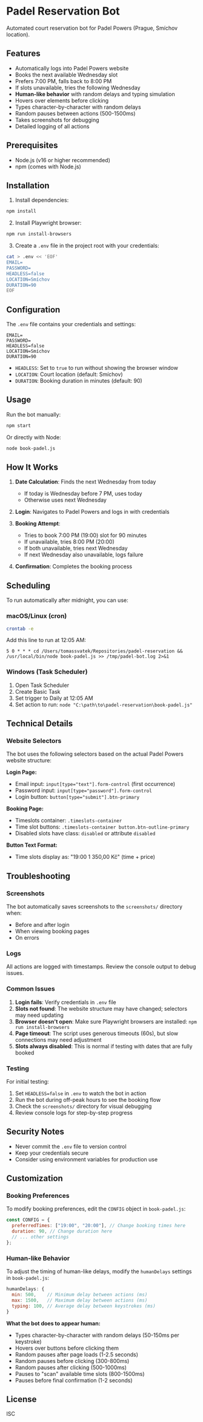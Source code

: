 # Padel Reservation Bot

Automated court reservation bot for Padel Powers (Prague, Smíchov location).

## Features

- Automatically logs into Padel Powers website
- Books the next available Wednesday slot
- Prefers 7:00 PM, falls back to 8:00 PM
- If slots unavailable, tries the following Wednesday
- **Human-like behavior** with random delays and typing simulation
- Hovers over elements before clicking
- Types character-by-character with random delays
- Random pauses between actions (500-1500ms)
- Takes screenshots for debugging
- Detailed logging of all actions

## Prerequisites

- Node.js (v16 or higher recommended)
- npm (comes with Node.js)

## Installation

1. Install dependencies:

```bash
npm install
```

2. Install Playwright browser:

```bash
npm run install-browsers
```

3. Create a `.env` file in the project root with your credentials:

```bash
cat > .env << 'EOF'
EMAIL=
PASSWORD=
HEADLESS=false
LOCATION=Smíchov
DURATION=90
EOF
```

## Configuration

The `.env` file contains your credentials and settings:

```
EMAIL=
PASSWORD=
HEADLESS=false
LOCATION=Smíchov
DURATION=90
```

- `HEADLESS`: Set to `true` to run without showing the browser window
- `LOCATION`: Court location (default: Smíchov)
- `DURATION`: Booking duration in minutes (default: 90)

## Usage

Run the bot manually:

```bash
npm start
```

Or directly with Node:

```bash
node book-padel.js
```

## How It Works

1. **Date Calculation**: Finds the next Wednesday from today

   - If today is Wednesday before 7 PM, uses today
   - Otherwise uses next Wednesday

2. **Login**: Navigates to Padel Powers and logs in with credentials

3. **Booking Attempt**:

   - Tries to book 7:00 PM (19:00) slot for 90 minutes
   - If unavailable, tries 8:00 PM (20:00)
   - If both unavailable, tries next Wednesday
   - If next Wednesday also unavailable, logs failure

4. **Confirmation**: Completes the booking process

## Scheduling

To run automatically after midnight, you can use:

### macOS/Linux (cron)

```bash
crontab -e
```

Add this line to run at 12:05 AM:

```
5 0 * * * cd /Users/tomassvatek/Repositories/padel-reservation && /usr/local/bin/node book-padel.js >> /tmp/padel-bot.log 2>&1
```

### Windows (Task Scheduler)

1. Open Task Scheduler
2. Create Basic Task
3. Set trigger to Daily at 12:05 AM
4. Set action to run: `node "C:\path\to\padel-reservation\book-padel.js"`

## Technical Details

### Website Selectors

The bot uses the following selectors based on the actual Padel Powers website structure:

**Login Page:**

- Email input: `input[type="text"].form-control` (first occurrence)
- Password input: `input[type="password"].form-control`
- Login button: `button[type="submit"].btn-primary`

**Booking Page:**

- Timeslots container: `.timeslots-container`
- Time slot buttons: `.timeslots-container button.btn-outline-primary`
- Disabled slots have class: `disabled` or attribute `disabled`

**Button Text Format:**

- Time slots display as: "19:00 1 350,00 Kč" (time + price)

## Troubleshooting

### Screenshots

The bot automatically saves screenshots to the `screenshots/` directory when:

- Before and after login
- When viewing booking pages
- On errors

### Logs

All actions are logged with timestamps. Review the console output to debug issues.

### Common Issues

1. **Login fails**: Verify credentials in `.env` file
2. **Slots not found**: The website structure may have changed; selectors may need updating
3. **Browser doesn't open**: Make sure Playwright browsers are installed: `npm run install-browsers`
4. **Page timeout**: The script uses generous timeouts (60s), but slow connections may need adjustment
5. **Slots always disabled**: This is normal if testing with dates that are fully booked

### Testing

For initial testing:

1. Set `HEADLESS=false` in `.env` to watch the bot in action
2. Run the bot during off-peak hours to see the booking flow
3. Check the `screenshots/` directory for visual debugging
4. Review console logs for step-by-step progress

## Security Notes

- Never commit the `.env` file to version control
- Keep your credentials secure
- Consider using environment variables for production use

## Customization

### Booking Preferences

To modify booking preferences, edit the `CONFIG` object in `book-padel.js`:

```javascript
const CONFIG = {
  preferredTimes: ["19:00", "20:00"], // Change booking times here
  duration: 90, // Change duration here
  // ... other settings
};
```

### Human-like Behavior

To adjust the timing of human-like delays, modify the `humanDelays` settings in `book-padel.js`:

```javascript
humanDelays: {
  min: 500,    // Minimum delay between actions (ms)
  max: 1500,   // Maximum delay between actions (ms)
  typing: 100, // Average delay between keystrokes (ms)
}
```

**What the bot does to appear human:**

- Types character-by-character with random delays (50-150ms per keystroke)
- Hovers over buttons before clicking them
- Random pauses after page loads (1-2.5 seconds)
- Random pauses before clicking (300-800ms)
- Random pauses after clicking (500-1000ms)
- Pauses to "scan" available time slots (800-1500ms)
- Pauses before final confirmation (1-2 seconds)

## License

ISC
